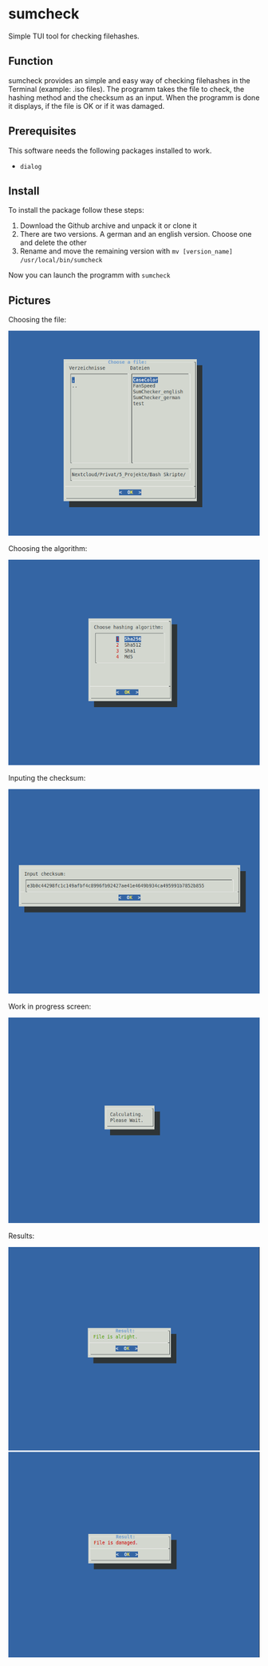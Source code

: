 # sumcheck
Simple TUI tool for checking filehashes.

## Function
sumcheck provides an simple and easy way of checking filehashes in the Terminal (example: .iso files). The programm takes the file to check, the hashing method and the checksum as an input. When the programm is done it displays, if the file is OK or if it was damaged.

## Prerequisites
This software needs the following packages installed to work.
* `dialog`
## Install
To install the package follow these steps:
1. Download the Github archive and unpack it or clone it
2. There are two versions. A german and an english version. Choose one and delete the other
3. Rename and move the remaining version with `mv [version_name] /usr/local/bin/sumcheck`

Now you can launch the programm with `sumcheck`

## Pictures
Choosing the file:

![](images/file_choose.png)


Choosing the algorithm:

![](images/algorithm_choose.png)

Inputing the checksum:

![](images/checksum.png)


Work in progress screen:

![](images/calculating.png)


Results:

![](images/result_good.png)
![](images/result_bad.png)
